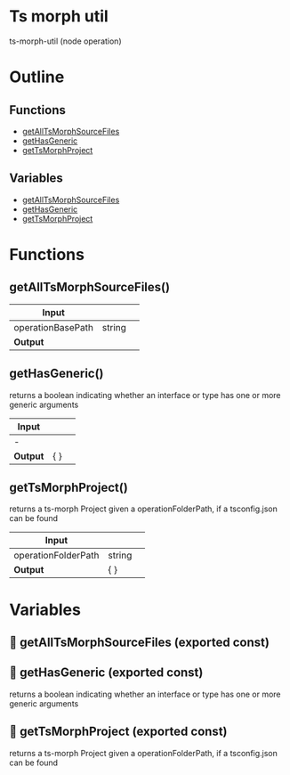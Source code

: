 # Ts morph util

ts-morph-util (node operation)



# Outline

## Functions

- [getAllTsMorphSourceFiles](#getAllTsMorphSourceFiles)
- [getHasGeneric](#getHasGeneric)
- [getTsMorphProject](#getTsMorphProject)

## Variables

- [getAllTsMorphSourceFiles](#getalltsmorphsourcefiles)
- [getHasGeneric](#gethasgeneric)
- [getTsMorphProject](#gettsmorphproject)



# Functions

## getAllTsMorphSourceFiles()

| Input      |    |    |
| ---------- | -- | -- |
| operationBasePath | string |  |
| **Output** |    |    |



## getHasGeneric()

returns a boolean indicating whether an interface or type has one or more generic arguments


| Input      |    |    |
| ---------- | -- | -- |
| - | | |
| **Output** | {  }   |    |



## getTsMorphProject()

returns a ts-morph Project given a operationFolderPath, if a tsconfig.json can be found


| Input      |    |    |
| ---------- | -- | -- |
| operationFolderPath | string |  |
| **Output** | {  }   |    |


# Variables

## 📄 getAllTsMorphSourceFiles (exported const)

## 📄 getHasGeneric (exported const)

returns a boolean indicating whether an interface or type has one or more generic arguments


## 📄 getTsMorphProject (exported const)

returns a ts-morph Project given a operationFolderPath, if a tsconfig.json can be found

